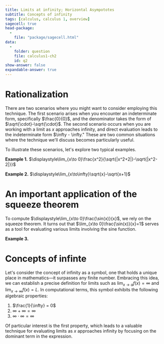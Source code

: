 ```yaml
---
title: Limits at infinity; Horizontal Asympototes
subtitle: Concepts of infinity
tags: [calculus, calculus 1, overview]
sagecell: true
head-package:
  -
    file: "package/sagecell.html"
data:
  -
    folder: question
    file: calculus1-ch2
    id: q2
show-answer: false
expandable-answer: true
---
```


# Rationalization

There are two scenarios where you might want to consider employing this technique. The first scenario arises when you encounter an indeterminate form, specifically $\frac{0}{0}$, and the denominator takes the form of $\sqrt{\cdot}-\sqrt{\cdot}$. The second scenario occurs when you are working with a limit as $x$ approaches infinity, and direct evaluation leads to the indeterminate form $\infty - \infty." These are two common situations where the technique we'll discuss becomes particularly useful.

To illustrate these scenarios, let's explore two typical examples.

**Example 1.** $\displaystyle\lim_{x\to 0}\frac{x^2}{\sqrt{|x^2+2|}-\sqrt{|x^2-2|}}$

**Example 2.** $\displaystyle\lim_{x\to\infty}\sqrt{x}-\sqrt{x+1}$

# An important application of the squeeze theorem

To compute $\displaystyle\lim_{x\to 0}\frac{\sin(x)}{x}$, we rely on the squeeze theorem. It turns out that $\lim_{x\to 0}\frac{\sin(x)}{x}=1$ serves as a tool for evaluating various limits involving the sine function.

**Example 3.** <div id="question-question-calculus1-ch2-q2"></div>

# Concepts of infinte

Let's consider the concept of infinity as a symbol, one that holds a unique place in mathematics—it surpasses any finite number. Embracing this idea, we can establish a precise definition for limits such as $\lim_{x\to a}f(x)=\infty$ and $\lim_{x\to \infty}f(x)=L$. In computational terms, this symbol exhibits the following algebraic properties:

1. $\frac{1}{\infty} = 0$
2. $\infty + \infty = \infty$
3. $\infty\cdot\infty = \infty$

Of particular interest is the first property, which leads to a valuable technique for evaluating limits as $x$ approaches infinity by focusing on the dominant term in the expression.